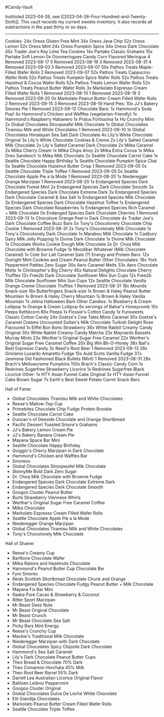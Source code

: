 #Candy-Vault

Instituted 2023-04-26, see [[2023-04-26-Four-Hundred-and-Twenty-Sixth]].  This vault records my current sweets inventory.  It also records all subtractions in the past thirty or so days.

---
Cookies:
	24x Oreos Gluten Free Mint
	34x Oreos Java Chip
	52x Oreos Lemon
	52x Oreos Mint
	24x Oreos Pumpkin Spice
	34x Oreos Dark Chocolate
	45x Trader Joe's Key Lime Tea Cookies
	14x Partake Classic Grahams
	15x Partake Soft Lemon
	0x Ooomeringues Candy Corn Flavored Meringue
		4 Removed 2023-08-17
		5 Removed 2023-08-19
		3 Removed 2023-08-31
		4 Removed 2023-09-03
		5 Removed 2023-09-07
	50x Pathos Treats Maple-Filled Wafer Rolls
		2 Removed 2023-09-07
	52x Pathos Treats Cappucino Wafer Rolls
	52x Pathos Treats Pumpkin Spice Wafer Rolls
	52x Pathos Treats Hazelnut & Cocoa Wafer Rolls
	52x Pathos Treats Lemon Wafer Rolls
	52x Pathos Treats Peanut Butter Wafer Rolls
	3x Markolato Espresso Cream Filled Wafer Rolls
		1 Removed 2023-08-15
		1 Removed 2023-08-19
		3 Removed 2023-08-20
	0x Markolato Peanut Butter Cream Filled Wafer Rolls
		2 Removed 2023-08-15
		3 Removed 2023-08-19
Hand Pies:
	10x JJ's Bakery Smores Pie
		1 Removed 2023-09-12
Chocolate Bars:
	1x Hammond's Soda Pop!
	4x Hammond's Chicken and Waffles (vegetarian-friendly)
	1x Hammond's Raspberry Habanero
	1x Pralus Fortissima
	1x Hu Crunchy Mint
	2x Global Chocolates Stroopwafel Milk Chocolate
	1x Global Chocolates Tiramisu Milk and White Chocolates
		1 Removed 2023-09-10
	1x Global Chocolates Himalayan Sea Salt Dark Chocolate
	4x Lily's White Chocolate Original
	3x LIly's White Chocolate Cookies & Creme
	2x Lily's Salted Caramel Milk Chocolate
	2x Lily's Salted Caramel Dark Chocolate
	2x Milka Caramel
	2x Milka Cherry Cream
	1x Milka Chips Ahoy
	2x Milka Extra Cocoa
	1x Milka Oreo Sandwich
	1x Milka Milk Chocolate
	2x Seattle Chocolate Carrot Cake
	1x Seattle Chocolate Happy Birthday
	1x Seattle Chocolate Pumpkin Spice Chai
	0x Seattle Chocolate Hazelnut Butter Crisp
		1 Removed 2023-09-05
	0x Seattle Chocolate Triple Toffee
		1 Removed 2023-09-05
	0x Seattle Chocolate Apple Pie a la Mode
		1 Removed 2023-08-20
	1x Niederegger Orange Marzipan
		1 Removed 2023-08-20
	 1x Endangered Species Dark Chocolate Forest Mint
	 2x Endangered Species Dark Chocolate Smooth
	 3x Endangered Species Dark Chocolate Extreme Dark
	 3x Endangered Species Dark Chocolate Caramel & Sea Salt
	 1x Endangered Species Milk Chocolate
	 3x Endangered Species Dark Chocolate Hazelnut Toffee
	 1x Endangered Species Dark Chocolate Raspberries
	 1x Endangered Species Rich Caramel + Milk Chocolate
	 0x Endanged Species Dark Chocolate Cherries
		 1 Removed 2023-09-13
	 1x Chocolove Orange Peel in Dark Chocolate
	 4x Trader Joe's Dark Chocolate Coffee Buzz Bars
	 0x Tony's Chocolonely Chocolate Chip Cookie
		 1 Removed 2023-08-31
	 2x Tony's Chocolonely Milk Chocolate
	 1x Tony's Chocolonely Dark Chocolate
	 1x Marabou Milk Chocolate
	 1x Cadbury Dairy Milk Jelly Popping
	 1x Divine Dark Chocolate
	 1x Divine Milk Chocolate
	 1x Chocolate Works Cookie Dough Milk Chocolate
	 2x Dr. Choq Milk Chocolate with Brownie Fudge
	 1x Moodibar Whatever (Milk Chocolate Caramel)
	 1x Cote Sor Lait Caramel Sale (?)
Energy and Protein Bars:
	12x Outright Mint Cookies and Cream Peanut Butter
Other Chocolates:
	18x York Peppermint Patties Zero Sugar
	30x Aero Caramel Melts
	33x Aero Chocolate Melts
	1x Christopher's Big Cherry
	45x Natural Delights Chocolate Cherry Truffles
	12x Free2b Dark Chocolate Sunflower Mini Sun Cups
	12x Free2b Milk Chocolate Sunflower Mini Sun Cups
	12x Seattle Chocolate Vanilla Orange Creme Chocolate Truffles
		1 Removed 2023-08-31
	18x Mounds Snack-size
	16x Butterfingers Snack-size
	1x Brown & Haley Peanut Butter Mountain
	1x Brown & Haley Cherry Mountain
	1x Brown & Haley Vanilla Mountain
	?x Jelina Halloween Bark
Other Candies:
	1x Blueberry & Cream Lollipop
	1x Orange & Cream Lollipop
	6x servings of Bahar's Honeycomb
	10x Peeps Kettlecorn
	80x Peeps
	1x Flossie's Cotton Candy
	1x Funsweets Classic Cotton Candy
	24x Goetze's Cow Tales Minis Caramel
	30x Goetze's Caramel Creams
	Uncounted Sultan's Milk Chocolate Turkish Delight Rose Flavoured
	1x Eiffel Bon Bons Strawberry
	36x White Rabbit Creamy Candy Original
	30x White Rabbit Creamy Candy Matcha
	23x Maynards Bassets Murray Mints
	23x Werther's Original Sugar Free Caramel
	22x Werther's Original Sugar Free Caramel Coffee
	20x Big Win Bit-O-Honey
	38x Bali's Best Espresso Candy
	3x Reed's Root Beer
		1 Removed 2023-09-13
	28x Girolamo Luxardo Amaretto Fudge
	15x Auld Scots Vanilla Fudge
	37x Jesmona Old Fashioned Black Bullets (Mint)
		1 Removed 2023-08-31
	28x Brach's Mellowcreme Pumpkins
	150x Brach's Classic Candy Corn
	1x Redvines Sugarfree Strawberry Licorice
	1x Redvines Sugarfree Black Licorice
	Other:
		1x HTY Asian Funnel Cake Original
		3x HTY Asian Funnel Cake Brown Sugar
		7x Earth's Best Sweet Potato Carrot Snack Bars

Hall of Fame:
 * Global Chocolates Tiramisu Milk and White Chocolates
 * Reese's Mallow-Top Cup
 * Primebites Chocolate Chip Fudge Protein Brookie
 * Seattle Chocolate Carrot Cake
 * Duncan's of Deeside Chocolate and Orange Shortbread
 * Pacific Dessert Toasted Smore's Grahams
 * JJ's Bakery Lemon Cream Pie
 * JJ's Bakery Banana Cream Pie
 * Mayana Space Bar Mini
 * Seattle Chocolate Happy Birthday
 * Quiggin's Cherry Marzipan in Dark Chocolate
 * Hammond's Chicken and Waffles Bar
 * Smoreos
 * Global Chocolates Stroopwafel Milk Chocolate
 * SkinnyMe Bold Dark Zero Sugar
 * Dr. Choq Milk Chocolate with Brownie Fudge
 * Endangered Species Dark Chocolate Extreme Dark
 * Endangered Species Dark Chocolate Smooth
 * Googoo Cluster Peanut Butter
 * Burts Strawberry Viennese Whirls
 * Werther's Original Sugar Free Caramel Coffee
 * Milka Chocolate
 * Markolato Espresso Cream Filled Wafer Rolls
 * Seattle Chocolate Apple Pie a la Mode
 * Niederegger Orange Marzipan
 * Global Chocolates Tiramisu Milk and White Chocolates
 * Tony's Chocolonely Milk Chocolate

Hall of Shame:
 * Reese's Creamy Cup
 * BarNone Chocolate Wafer
 * Milka Raisins and Hazelnuts Chocolate
 * Hammond's Peanut Butter Cup Chocolate Bar
 * Fyre Smores
 * Reids Scottish Shortbread Chocolate Chunk and Orange
 * Endangered Species Chocolate Fudgy Peanut Butter + Milk Chocolate
 * Mayana Fix Bar Mini
 * Raaka Pure Cacao & Strawberry & Coconut
 * Ritter Sport Marzipan
 * Mr Beast Deez Nuts
 * Mr Beast Original Chocolate
 * Mr Beast Crunch
 * Mr Beast Chocolate Sea Salt
 * Picky Bars Mint Energy
 * Reese's Crunchy Cup
 * Mackie's Traditional Milk Chocolate
 * Niederegger Marzipan with Dark Chocolate
 * Global Chocolates Spicy Chipotle Dark Chocolate
 * Hammond's Sea Salt Caramel
 * Lily's Dark Chocolate Peanut Butter Cups
 * Theo Bread & Chocolate 70% Dark
 * Theo Cinnamon Horchata 45% Milk
 * Theo Root Beer Barrel 55% Dark
 * Darrell Lea Australian Licorice Original Flavor
 * Bahlsen Leibniz Peppermint
 * Googoo Cluster Original
 * Global Chocolates Dulce De Leche White Chocolate
 * Elit Giandija Chocolates
 * Markolato Peanut Butter Cream Filled Wafer Rolls
 * Seattle Chocolate Triple Toffee